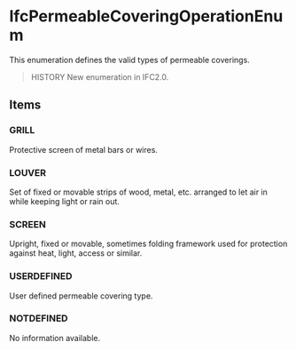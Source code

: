 # IfcPermeableCoveringOperationEnum

This enumeration defines the valid types of permeable coverings.<!-- end of definition -->

> HISTORY  New enumeration in IFC2.0.

## Items

### GRILL
Protective screen of metal bars or wires.

### LOUVER
Set of fixed or movable strips of wood, metal, etc. arranged to let air in while keeping light or rain out.

### SCREEN
Upright, fixed or movable, sometimes folding framework used for protection against heat, light, access or similar.

### USERDEFINED
User defined permeable covering type.

### NOTDEFINED
No information available.
